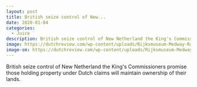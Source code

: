 ```yaml
---
layout: post
title: British seize control of New...
date: 2020-01-04
categories: 
  - Juice
description: British seize control of New Netherland the King's Commissioners promise those holding property under Dutch claims will maintain ownership of their lands.
image: https://dutchreview.com/wp-content/uploads/Rijksmuseum-Medway-Raid.jpg
image-sm: https://dutchreview.com/wp-content/uploads/Rijksmuseum-Medway-Raid.jpg
---
```

British seize control of New Netherland the King's Commissioners promise those holding property under Dutch claims will maintain ownership of their lands.
